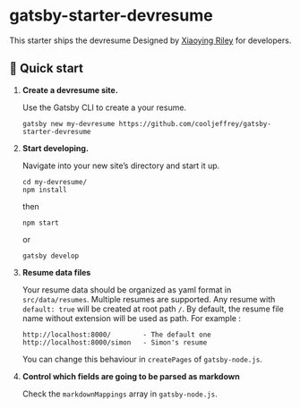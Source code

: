 # gatsby-starter-devresume

This starter ships the devresume Designed by <a class="theme-link" href="http://themes.3rdwavemedia.com" target="_blank">Xiaoying Riley</a> for developers.

## 🚀 Quick start

1.  **Create a devresume site.**

    Use the Gatsby CLI to create a your resume.

    ```shell
    gatsby new my-devresume https://github.com/cooljeffrey/gatsby-starter-devresume
    ```

1.  **Start developing.**

    Navigate into your new site’s directory and start it up.

    ```shell
    cd my-devresume/
    npm install
    ```

    then

    ```
    npm start
    ```

    or

    ```
    gatsby develop
    ```

1.  **Resume data files**

    Your resume data should be organized as yaml format in `src/data/resumes`.
    Multiple resumes are supported.
    Any resume with `default: true` will be created at root path `/`.
    By default, the resume file name without extension will be used as path.
    For example :

        http://localhost:8000/        - The default one
        http://localhost:8000/simon   - Simon's resume

    You can change this behaviour in `createPages` of `gatsby-node.js`.

1.  **Control which fields are going to be parsed as markdown**

    Check the `markdownMappings` array in `gatsby-node.js`.

